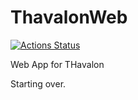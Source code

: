 # ThavalonWeb
[![Actions Status](https://github.com/theadd336/ThavalonWeb/workflows/Rust/badge.svg)](https://github.com/theadd336/ThavalonWeb/actions)

Web App for THavalon

Starting over.
